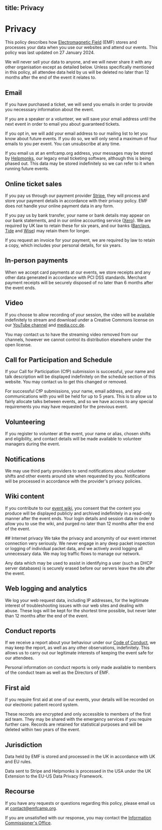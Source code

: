 title: Privacy
---
# Privacy

This policy describes how [Electromagnetic Field](/company) (EMF) stores and processes your data when you use our websites and attend our events. This policy was last updated on 27 January 2024.

We will never sell your data to anyone, and we will never share it with any other organisation except as detailed below. Unless specifically mentioned in this policy, all attendee data held by us will be deleted no later than 12 months after the end of the event it relates to.

## Email
If you have purchased a ticket, we will send you emails in order to provide you necesssary information about the event.

If you are a speaker or a volunteer, we will save your email address until the next event in order to email you about guaranteed tickets.

If you opt in, we will add your email address to our mailing list to let you know about future events. If you do so, we will only send a maximum of four emails to you per event. You can unsubscribe at any time.

If you email us at an emfcamp.org address, your messages may be stored by [Helpmonks](https://helpmonks.com), our legacy email ticketing software, although this is being phased out. This data may be stored indefinitely so we can refer to it when running future events.

## Online ticket sales
If you pay us through our payment provider [Stripe](https://stripe.com), they will process and store your payment details in accordance with their privacy policy. EMF does not handle your online payment data in any form.

If you pay us by bank transfer, your name or bank details may appear on our bank statements, and in our online accounting service ([Xero](https://www.xero.com)). We are required by UK law to retain these for six years, and our banks ([Barclays](https://www.home.barclays/), [Tide](https://tide.co) and [Wise](https://wise.com)) may retain them for longer.

If you request an invoice for your payment, we are required by law to retain a copy, which includes your personal details, for six years.

## In-person payments
When we accept card payments at our events, we store receipts and any other data generated in accordance with PCI DSS standards. Merchant payment receipts will be securely disposed of no later than 6 months after the event ends.

## Video
If you choose to allow recording of your session, the video will be available indefinitely to stream and download under a Creative Commons license on our [YouTube channel](https://www.youtube.com/user/emfcamp) and [media.ccc.de](https://media.ccc.de).

You may contact us to have the streaming video removed from our channels, however we cannot control its distribution elsewhere under the open license.

## Call for Participation and Schedule
If your Call for Participation (CfP) submission is successful, your name and talk description will be displayed indefinitely on the schedule section of this website. You may contact us to get this changed or removed.

For successful CfP submissions, your name, email address, and any communications with you will be held for up to 5 years. This is to allow us to fairly allocate talks between events, and so we have access to any special requirements you may have requested for the previous event.

## Volunteering
If you register to volunteer at the event, your name or alias, chosen shifts and eligibility, and contact details will be made available to volunteer managers during the event.

## Notifications
We may use third party providers to send notifications about volunteer shifts and other events around site when requested by you. Notifications will be processed in accordance with the provider's privacy policies.

## Wiki content
If you contribute to our [event wiki](https://wiki.emfcamp.org), you consent that the content you produce will be displayed publicly and archived indefinitely in a read-only manner after the event ends. Your login details and session data in order to allow you to use the wiki, and purged no later than 12 months after the end of the event.

## Internet privacy
We take the privacy and anonymity of our event internet connection very seriously. We never engage in any deep packet inspection or logging of individual packet data, and we actively avoid logging all unnecessary data. We may log traffic flows to manage our network.

Any data which may be used to assist in identifying a user (such as DHCP server databases) is securely erased before our servers leave the site after the event.

## Web logging and analytics
We log your web request data, including IP addresses, for the legitimate interest of troubleshooting issues with our web sites and dealing with abuse. These logs will be kept for the shortest time possible, but never later than 12 months after the end of the event.

## Conduct reports
If we receive a report about your behaviour under our [Code of Conduct](/code-of-conduct), we may keep the report, as well as any other observations, indefinitely. This allows us to carry out our legitimate interests of keeping the event safe for our attendees.

Personal information on conduct reports is only made available to members of the conduct team as well as the Directors of EMF.

## First aid
If you require first aid at one of our events, your details will be recorded on our electronic patient record system.

These records are encrypted and only accessible to members of the first aid team. They may be shared with the emergency services if you require further care. Records are retained for statistical purposes and will be deleted within two years of the event.

## Jurisdiction
Data held by EMF is stored and processed in the UK in accordance with UK and EU rules.

Data sent to Stripe and Helpmonks is processed in the USA under the UK Extension to the EU-US Data Privacy Framework.

## Recourse
If you have any requests or questions regarding this policy, please email us at [contact@emfcamp.org](mailto:contact@emfcamp.org).

If you are unsatisfied with our response, you may contact the [Information Commissioner's Office](https://ico.org.uk/).
